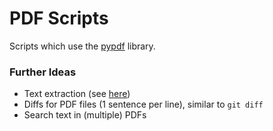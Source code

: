 # PDF Scripts

Scripts which use the [pypdf](https://pypdf.readthedocs.io/en/stable/index.html) library.

### Further Ideas

- Text extraction (see [here](https://pypdf.readthedocs.io/en/stable/user/extract-text.html))
- Diffs for PDF files (1 sentence per line), similar to `git diff`
- Search text in (multiple) PDFs
